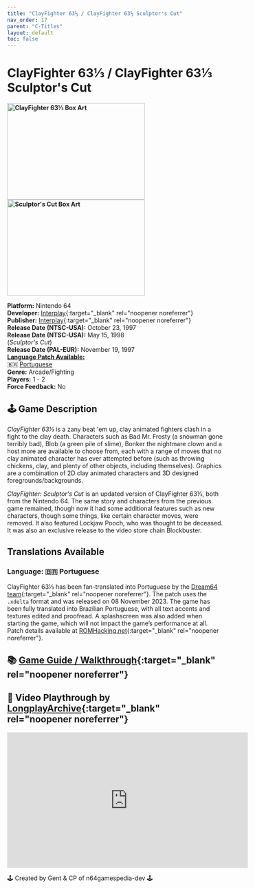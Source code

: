 ```yaml
---
title: "ClayFighter 63⅓ / ClayFighter 63⅓ Sculptor's Cut"
nav_order: 17
parent: "C-Titles"
layout: default
toc: false
---
```


# ClayFighter 63⅓ / ClayFighter 63⅓ Sculptor's Cut
<b>
<img src="https://images.launchbox-app.com/a5c1b9e0-743c-4978-af49-987f38595ea9.jpg" alt="ClayFighter 63⅓ Box Art" width="320" height="224" />
<img src="https://images.launchbox-app.com/659e489d-5498-4d33-901c-eed5765e81b4.jpg" alt="Sculptor's Cut Box Art" width="320" height="224" />
</b>

**Platform:** Nintendo 64  
**Developer:** [Interplay](https://en.wikipedia.org/wiki/Interplay_Entertainment){:target="_blank" rel="noopener noreferrer"}  
**Publisher:** [Interplay](https://en.wikipedia.org/wiki/Interplay_Entertainment){:target="_blank" rel="noopener noreferrer"}  
**Release Date (NTSC-USA):** October 23, 1997  
**Release Date (NTSC-USA):** May 15, 1998  
(*Sculptor's Cut*)  
**Release Date (PAL-EUR):** November 19, 1997  
**[Language Patch Available:](#translations-available)**  
🇧🇷 [Portuguese](#language-portuguese)  
**Genre:** Arcade/Fighting  
**Players:** 1 - 2  
**Force Feedback:** No

## 🕹️ Game Description
*ClayFighter 63⅓* is a zany beat 'em up, clay animated fighters clash in a fight to the clay death. Characters such as Bad Mr. Frosty (a snowman gone terribly bad), Blob (a green pile of slime), Bonker the nightmare clown and a host more are available to choose from, each with a range of moves that no clay animated character has ever attempted before (such as throwing chickens, clay, and plenty of other objects, including themselves). Graphics are a combination of 2D clay animated characters and 3D designed foregrounds/backgrounds.

*ClayFighter: Sculptor's Cut* is an updated version of ClayFighter 63⅓, both from the Nintendo 64. The same story and characters from the previous game remained, though now it had some additional features such as new characters, though some things, like certain character moves, were removed. It also featured Lockjaw Pooch, who was thought to be deceased. It was also an exclusive release to the video store chain Blockbuster.

## <span id="translations-available">Translations Available</span>
### <span id="language-portuguese">Language: 🇧🇷 Portuguese</span>
ClayFighter 63⅓ has been fan-translated into Portuguese by the [Dream64 team](https://www.romhacking.net/community/7291/){:target="_blank" rel="noopener noreferrer"}. The patch uses the `.xdelta` format and was released on 08 November 2023. The game has been fully translated into Brazilian Portuguese, with all text accents and textures edited and proofread. A splashscreen was also added when starting the game, which will not impact the game’s performance at all. Patch details available at [ROMHacking.net](https://www.romhacking.net/translations/7095/){:target="_blank" rel="noopener noreferrer"}.

## 📚 [Game Guide / Walkthrough](https://gamefaqs.gamespot.com/n64/196934-clayfighter-63-1-3/faqs/3177){:target="_blank" rel="noopener noreferrer"}

## 🎥 Video Playthrough by [LongplayArchive](https://www.youtube.com/channel/UCM8XzXipyTsylZ_WsGKmdKQ){:target="_blank" rel="noopener noreferrer"}  
<iframe width="560" height="315" src="https://www.youtube.com/embed/wRA9Oszsdng" title="YouTube video player" frameborder="0" allowfullscreen></iframe>

🕹️ Created by Gent & CP of n64gamespedia-dev 🕹️

<!-- Vault Format: n64gamespedia-dev -->
<!-- Protocol Source: _vault-specs/format-protocol.md -->
